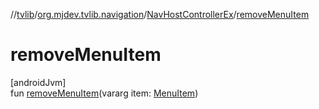 //[tvlib](../../../index.md)/[org.mjdev.tvlib.navigation](../index.md)/[NavHostControllerEx](index.md)/[removeMenuItem](remove-menu-item.md)

# removeMenuItem

[androidJvm]\
fun [removeMenuItem](remove-menu-item.md)(vararg item: [MenuItem](../-menu-item/index.md))
